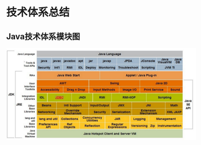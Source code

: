 <!-- TOC -->


<!-- /TOC -->

# 技术体系总结

## Java技术体系模块图

<div align=center>

![1589506462204.png](..\images\1589506462204.png)

</div>